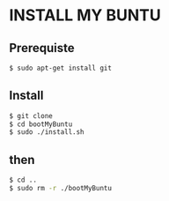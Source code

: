 # INSTALL MY BUNTU

## Prerequiste
```bash
$ sudo apt-get install git
```
## Install
```bash
$ git clone
$ cd bootMyBuntu
$ sudo ./install.sh
```
## then
```bash
$ cd ..
$ sudo rm -r ./bootMyBuntu
```